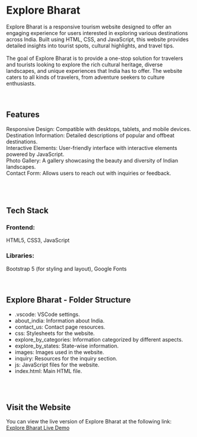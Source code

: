 <h1>Explore Bharat</h1>
Explore Bharat is a responsive tourism website designed to offer an engaging experience for users interested in exploring various destinations across India. Built using HTML, CSS, and JavaScript, this website provides detailed insights into tourist spots, cultural highlights, and travel tips.
<br>
<br>
The goal of Explore Bharat is to provide a one-stop solution for travelers and tourists looking to explore the rich cultural heritage, diverse landscapes, and unique experiences that India has to offer. The website caters to all kinds of travelers, from adventure seekers to culture enthusiasts.
<br>
<br>
<br>
<h2>Features</h2>
Responsive Design: Compatible with desktops, tablets, and mobile devices.<br>
Destination Information: Detailed descriptions of popular and offbeat destinations.<br>
Interactive Elements: User-friendly interface with interactive elements powered by JavaScript.<br>
Photo Gallery: A gallery showcasing the beauty and diversity of Indian landscapes.<br>
Contact Form: Allows users to reach out with inquiries or feedback.<br>
<br>
<br>
<br>
<h2>Tech Stack</h2>
<h3>Frontend:</h3> HTML5, CSS3, JavaScript
<h3>Libraries:</h3> Bootstrap 5 (for styling and layout), Google Fonts

<br>
<br>
<br>
<h2>Explore Bharat - Folder Structure</h2>

<ul>
    <li>.vscode: VSCode settings.</li>
    <li>about_india: Information about India.</li>
    <li>contact_us: Contact page resources.</li>
    <li>css: Stylesheets for the website.</li>
    <li>explore_by_categories: Information categorized by different aspects.</li>
    <li>explore_by_states: State-wise information.</li>
    <li>images: Images used in the website.</li>
    <li>inquiry: Resources for the inquiry section.</li>
    <li>js: JavaScript files for the website.</li>
    <li>index.html: Main HTML file.</li>
</ul>

<br>
<br>
<h2>Visit the Website</h2>
You can view the live version of Explore Bharat at the following link:
<br>
<a href="https://<your-username>.github.io/<repository-name>/" target="_blank">Explore Bharat Live Demo</a>
